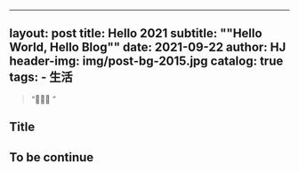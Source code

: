 
---
layout:     post
title:      Hello 2021
subtitle:    "\"Hello World, Hello Blog\""
date:       2021-09-22
author:     HJ
header-img: img/post-bg-2015.jpg
catalog: true
tags:
    - 生活
---

> “🙉🙉🙉 ”


## Title

To be continue
---



